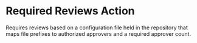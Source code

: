 # Required Reviews Action
Requires reviews based on a configuration file held in the repository that maps file prefixes to authorized approvers and a required approver count.
